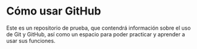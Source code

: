 # Cómo usar GitHub
Este es un repositorio de prueba, que contendrá información sobre el uso de Git y GitHub, así como un espacio para poder practicar y aprender a usar sus funciones. 
